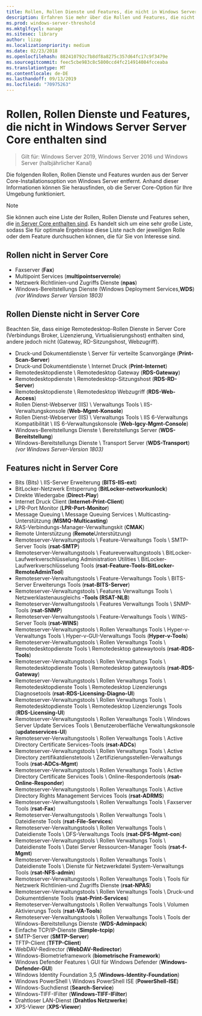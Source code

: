 ```yaml
---
title: Rollen, Rollen Dienste und Features, die nicht in Windows Server Server Core enthalten sind
description: Erfahren Sie mehr über die Rollen und Features, die nicht in der Server Core-Installationsoption für Windows Server enthalten sind.
ms.prod: windows-server-threshold
ms.mktglfcycl: manage
ms.sitesec: library
author: lizap
ms.localizationpriority: medium
ms.date: 02/23/2018
ms.openlocfilehash: 882410792c7b8df8a8275c357d64fc17c9f3479e
ms.sourcegitcommit: feec5cbe983c8c5800ccd4fc214914084fcceaba
ms.translationtype: MT
ms.contentlocale: de-DE
ms.lasthandoff: 09/13/2019
ms.locfileid: "70975263"
---
```

# <a name="roles-role-services-and-features-not-in-windows-server---server-core"></a>Rollen, Rollen Dienste und Features, die nicht in Windows Server Server Core enthalten sind

> Gilt für: Windows Server 2019, Windows Server 2016 und Windows Server (halbjährlicher Kanal)

Die folgenden Rollen, Rollen Dienste und Features wurden aus der Server Core-Installationsoption von Windows Server entfernt. Anhand dieser Informationen können Sie herausfinden, ob die Server Core-Option für Ihre Umgebung funktioniert.

> [!NOTE]
> Sie können auch eine Liste der Rollen, Rollen Dienste und Features sehen, die [in Server Core enthalten sind](server-core-roles-and-services.md). Es handelt sich um eine sehr große Liste, sodass Sie für optimale Ergebnisse diese Liste nach der jeweiligen Rolle oder dem Feature durchsuchen können, die für Sie von Interesse sind.

## <a name="roles-not-in-server-core"></a>Rollen nicht in Server Core

- Faxserver (**Fax**)
- Multipoint Services (**multipointserverrole**)
- Netzwerk Richtlinien-und Zugriffs Dienste (**npas**)
- Windows-Bereitstellungs Dienste (Windows Deployment Services,**WDS**) *(vor Windows Server Version 1803)*

## <a name="role-services-not-in-server-core"></a>Rollen Dienste nicht in Server Core
Beachten Sie, dass einige Remotedesktop-Rollen Dienste in Server Core (Verbindungs Broker, Lizenzierung, Virtualisierungshost) enthalten sind, andere jedoch nicht (Gateway, RD-Sitzungshost, Webzugriff).

- Druck-und Dokumentdienste \ Server für verteilte Scanvorgänge (**Print-Scan-Server**)
- Druck-und Dokumentdienste \ Internet Druck (**Print-Internet**)
- Remotedesktopdienste \ Remotedesktop Gateway (**RDS-Gateway**)
- Remotedesktopdienste \ Remotedesktop-Sitzungshost (**RDS-RD-Server**)
- Remotedesktopdienste \ Remotedesktop Webzugriff (**RDS-Web-Access**)
- Rollen Dienst-Webserver (IIS) \ Verwaltungs Tools \ IIS-Verwaltungskonsole (**Web-Mgmt-Konsole**)
- Rollen Dienst-Webserver (IIS) \ Verwaltungs Tools \ IIS 6-Verwaltungs Kompatibilität \ IIS 6-Verwaltungskonsole (**Web-lgcy-Mgmt-Console**)
- Windows-Bereitstellungs Dienste \ Bereitstellungs Server (**WDS-Bereitstellung**)
- Windows-Bereitstellungs Dienste \ Transport Server (**WDS-Transport**) *(vor Windows Server-Version 1803)*

## <a name="features-not-in-server-core"></a>Features nicht in Server Core
- Bits (Bits) \ IIS-Server Erweiterung (**BITS-IIS-ext**)
- BitLocker-Netzwerk Entsperrung (**BitLocker-networkunlock**)
- Direkte Wiedergabe (**Direct-Play**)
- Internet Druck Client (**Internet-Print-Client**)
- LPR-Port Monitor (**LPR-Port-Monitor**)
- Message Queuing \ Message Queuing Services \ Multicasting-Unterstützung (**MSMQ-Multicasting**)
- RAS-Verbindungs-Manager-Verwaltungskit (**CMAK**)
- Remote Unterstützung (**Remote**Unterstützung)
- Remoteserver-Verwaltungstools \ Feature-Verwaltungs Tools \ SMTP-Server Tools (**rsat-SMTP**)
- Remoteserver-Verwaltungstools \ Featureverwaltungstools \ BitLocker-Laufwerkverschlüsselung Administration Utilities \ BitLocker-Laufwerkverschlüsselung Tools (**rsat-Feature-Tools-BitLocker-RemoteAdminTool**)
- Remoteserver-Verwaltungstools \ Feature-Verwaltungs Tools \ BITS-Server Erweiterungs Tools (**rsat-BITS-Server**)
- Remoteserver-Verwaltungstools \ Features Verwaltungs Tools \ Netzwerklastenausgleichs **-Tools (RSAT-NLB**)
- Remoteserver-Verwaltungstools \ Features Verwaltungs Tools \ SNMP-Tools (**rsat-SNMP**)
- Remoteserver-Verwaltungstools \ Feature-Verwaltungs Tools \ WINS-Server Tools (**rsat-WINS**)
- Remoteserver-Verwaltungstools \ Rollen Verwaltungs Tools \ Hyper-v-Verwaltungs Tools \ Hyper-v-GUI-Verwaltungs Tools (**Hyper-v-Tools**)
- Remoteserver-Verwaltungstools \ Rollen Verwaltungs Tools \ Remotedesktopdienste Tools \ Remotedesktop gatewaytools (**rsat-RDS-Tools**)
- Remoteserver-Verwaltungstools \ Rollen Verwaltungs Tools \ Remotedesktopdienste Tools \ Remotedesktop gatewaytools (**rsat-RDS-Gateway**)
- Remoteserver-Verwaltungstools \ Rollen Verwaltungs Tools \ Remotedesktopdienste Tools \ Remotedesktop Lizenzierungs Diagnosetools (**rsat-RDS-Licensing-Diagno-UI**)
- Remoteserver-Verwaltungstools \ Rollen Verwaltungs Tools \ Remotedesktopdienste Tools \ Remotedesktop Lizenzierungs Tools (**RDS-Licensing-UI**)
- Remoteserver-Verwaltungstools \ Rollen Verwaltungs Tools \ Windows Server Update Services Tools \ Benutzeroberfläche Verwaltungskonsole (**updateservices-UI**)
- Remoteserver-Verwaltungstools \ Rollen Verwaltungs Tools \ Active Directory Certificate Services-Tools (**rsat-ADCs**)
- Remoteserver-Verwaltungstools \ Rollen Verwaltungs Tools \ Active Directory zertifikatdienstetools \ Zertifizierungsstellen-Verwaltungs Tools (**rsat-ADCs-Mgmt**)
- Remoteserver-Verwaltungstools \ Rollen Verwaltungs Tools \ Active Directory Certificate Services Tools \ Online-Respondertools (**rsat-Online-Responder**)
- Remoteserver-Verwaltungstools \ Rollen Verwaltungs Tools \ Active Directory Rights Management Services Tools (**rsat-ADRMS**)
- Remoteserver-Verwaltungstools \ Rollen Verwaltungs Tools \ Faxserver Tools (**rsat-Fax**)
- Remoteserver-Verwaltungstools \ Rollen Verwaltungs Tools \ Dateidienste Tools (**rsat-File-Services**)
- Remoteserver-Verwaltungstools \ Rollen Verwaltungs Tools \ Dateidienste Tools \ DFS-Verwaltungs Tools (**rsat-DFS-Mgmt-con**)
- Remoteserver-Verwaltungstools \ Rollen Verwaltungs Tools \ Dateidienste Tools \ Datei Server Ressourcen-Manager Tools (**rsat-f-Mgmt**)
- Remoteserver-Verwaltungstools \ Rollen Verwaltungs Tools \ Dateidienste Tools \ Dienste für Netzwerkdatei System-Verwaltungs Tools (**rsat-NFS-admin**)
- Remoteserver-Verwaltungstools \ Rollen Verwaltungs Tools \ Tools für Netzwerk Richtlinien-und Zugriffs Dienste (**rsat-NPAS**)
- Remoteserver-Verwaltungstools \ Rollen Verwaltungs Tools \ Druck-und Dokumentdienste Tools (**rsat-Print-Services**)
- Remoteserver-Verwaltungstools \ Rollen Verwaltungs Tools \ Volumen Aktivierungs Tools (**rsat-VA-Tools**)
- Remoteserver-Verwaltungstools \ Rollen Verwaltungs Tools \ Tools der Windows-Bereitstellungs Dienste (**WDS-Adminpack**)
- Einfache TCP/IP-Dienste (**Simple-tcpip**)
- SMTP-Server (**SMTP-Server**)
- TFTP-Client (**TFTP-Client**)
- WebDAV-Redirector (**WebDAV-Redirector**)
- Windows-Biometrieframework (**biometrische Framework**)
- Windows Defender Features \ GUI für Windows Defender (**Windows-Defender-GUI**)
- Windows Identity Foundation 3,5 (**Windows-Identity-Foundation**)
- Windows PowerShell \ Windows PowerShell ISE (**PowerShell-ISE**)
- Windows-Suchdienst (**Search-Service**)
- Windows-TIFF-IFilter (**Windows-TIFF-IFilter**)
- Drahtloser LAN-Dienst (**Drahtlos Netzwerke**)
- XPS-Viewer (**XPS-Viewer**)
